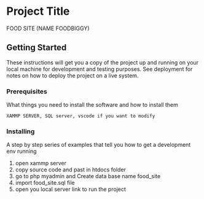 # Project Title

FOOD SITE (NAME FOODBIGGY)

## Getting Started

These instructions will get you a copy of the project up and running on your local machine for development and testing purposes. See deployment for notes on how to deploy the project on a live system.

### Prerequisites

What things you need to install the software and how to install them

```
XAMMP SERVER, SQL server, vscode if you want to modify
```

### Installing

A step by step series of examples that tell you how to get a development env running

1. open xammp server 
2. copy source code and past in htdocs folder
3. go to php myadmin and Create data base name food_site
4. import food_site.sql file 
5. open you local server link to run the project

